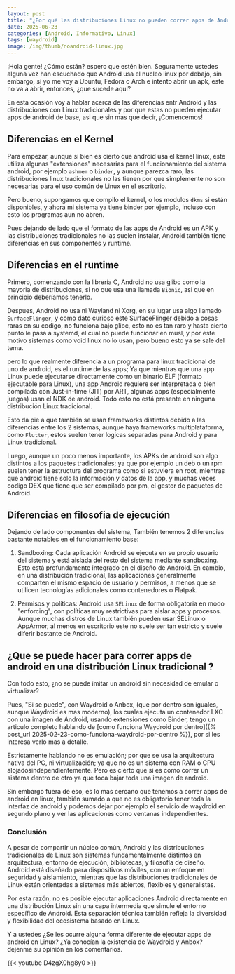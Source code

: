 ```yaml
---
layout: post
title: "¿Por qué las distribuciones Linux no pueden correr apps de Android?"
date: 2025-06-23
categories: [Android, Informativo, Linux]
tags: [waydroid]
image: /img/thumb/noandroid-linux.jpg
---
```


¡Hola gente! ¿Cómo están? espero que estén bien. Seguramente ustedes alguna vez han escuchado que Android usa el nucleo linux por debajo, sin embargo, si yo me voy a Ubuntu, Fedora o Arch e intento abrir un apk, este no va a abrir, entonces, ¿que sucede aqui?

En esta ocasión voy a hablar acerca de las diferencias entr Android y las distribuciones con Linux tradicionales y por que estas no pueden ejecutar apps de android de base, asi que sin mas que decir, ¡Comencemos!

## Diferencias en el Kernel

Para empezar, aunque si bien es cierto que android usa el kernel linux, este utiliza algunas "extensiones" necesarias para el funcionamiento del sistema android, por ejemplo `ashmem` o `binder`, y aunque parezca raro, las distribuciones linux tradicionales no las tienen por que simplemente no son necesarias para el uso común de Linux en el escritorio.

Pero bueno, supongamos que compilo el kernel, o los modulos `dkms` si están disponibles, y ahora mi sistema ya tiene binder por ejemplo, incluso con esto los programas aun no abren.

Pues dejando de lado que el formato de las apps de Android es un APK y las distribuciones tradicionales no las suelen instalar, Android también tiene diferencias en sus componentes y runtime.

## Diferencias en el runtime

Primero, comenzando con la librería C, Android no usa glibc como la mayoria de distribuciones, si no que usa una llamada `Bionic`, asi que en principio deberíamos tenerlo.

Despues, Android no usa ni Wayland ni Xorg, en su lugar usa algo llamado `SurfaceFlinger`, y como dato curioso este SurfaceFlinger debido a cosas raras en su codigo, no funciona bajo glibc, esto no es tan raro y hasta cierto punto le pasa a systemd, el cual no puede funcionar en musl, y por este motivo sistemas como void linux no lo usan, pero bueno esto ya se sale del tema.

pero  lo que realmente diferencia a un programa para linux tradicional de uno de android, es el runtime de las apps; Ya que mientras que una app Linux puede ejecutarse directamente como un binario ELF (formato ejecutable para Linux), una app Android requiere ser interpretada o bien compilada con Just-in-time (JIT) por ART, algunas apps (especialmente juegos) usan el NDK de android. Todo esto no está presente en ninguna distribución Linux tradicional.

Esto da pie a que también se usan frameworks distintos debido a las diferencias entre los 2 sistemas, aunque haya frameworks multiplataforma, como `Flutter`, estos suelen tener logicas separadas para Android y para Linux tradicional.

Luego, aunque un poco menos importante, los APKs de android son algo distintos a los paquetes tradicionales; ya que por ejemplo un deb o un rpm suelen tener la estructura del programa como si estuviera en root, mientras que android tiene solo la información y datos de la app, y muchas veces codigo DEX que tiene que ser compilado por pm, el gestor de paquetes de Android.

## Diferencias en filosofia de ejecución

Dejando de lado componentes del sistema, También tenemos 2 diferencias bastante notables en el funcionamiento base:

1. Sandboxing: Cada aplicación Android se ejecuta en su propio usuario del sistema y está aislada del resto del sistema mediante sandboxing. Esto está profundamente integrado en el diseño de Android. En cambio, en una distribución tradicional, las aplicaciones generalmente comparten el mismo espacio de usuario y permisos, a menos que se utilicen tecnologías adicionales como contenedores o Flatpak.

2. Permisos y políticas: Android usa `SELinux` de forma obligatoria en modo "enforcing", con políticas muy restrictivas para aislar apps y procesos. Aunque muchas distros de Linux también pueden usar SELinux o AppArmor, al menos en escritorio este no suele ser tan estricto y suele diferir bastante de Android.


## ¿Que se puede hacer para correr apps de android en una distribución Linux tradicional ?

Con todo esto, ¿no se puede imitar un android sin necesidad de emular o virtualizar?

Pues, "Si se puede", con Waydroid o Anbox, (que por dentro son iguales, aunque Waydroid es mas moderno), los cuales ejecuta un contenedor LXC con una imagen de Android, usando extensiones como Binder, tengo un articulo completo hablando de [como funciona Waydroid por dentro]({% post_url 2025-02-23-como-funciona-waydroid-por-dentro %}), por si les interesa verlo mas a detalle.

Estrictamente hablando no es emulación; por que se usa la arquitectura nativa del PC, ni virtualización; ya que no es un sistema con RAM o CPU alojadosindependientemente. Pero es cierto que si es como correr un sistema dentro de otro ya que toca bajar toda una imagen de android.

Sin embargo fuera de eso, es lo mas cercano que tenemos a correr apps de android en linux, también sumado a que no es obligatorio tener toda la interfaz de android y podemos dejar por ejemplo el servicio de waydroid en segundo plano y ver las aplicaciones como ventanas independientes.

### Conclusión

A pesar de compartir un núcleo común, Android y las distribuciones tradicionales de Linux son sistemas fundamentalmente distintos en arquitectura, entorno de ejecución, bibliotecas, y filosofía de diseño. Android está diseñado para dispositivos móviles, con un enfoque en seguridad y aislamiento, mientras que las distribuciones tradicionales de Linux están orientadas a sistemas más abiertos, flexibles y generalistas.

Por esta razón, no es posible ejecutar aplicaciones Android directamente en una distribución Linux sin una capa intermedia que simule el entorno específico de Android. Esta separación técnica también refleja la diversidad y flexibilidad del ecosistema basado en Linux.

Y a ustedes ¿Se les ocurre alguna forma diferente de ejecutar apps de android en Linux? ¿Ya conocían la existencia de Waydroid y Anbox? dejenme su opinión en los comentarios.

{{< youtube D4zgX0hg8y0 >}}
